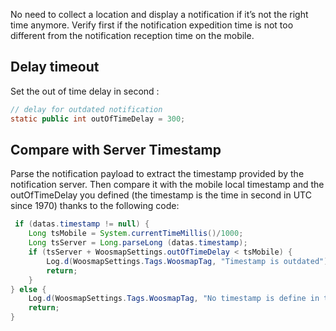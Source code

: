 ﻿No need to collect a location and display a notification if it’s not the right time anymore. Verify first if the notification expedition time is not too different from the notification reception time on the mobile.

## Delay timeout

Set the out of time delay in second :

```java
// delay for outdated notification
static public int outOfTimeDelay = 300;
```

## Compare with Server Timestamp

Parse the notification payload to extract the timestamp provided by the notification server. Then compare it with the mobile local timestamp and the outOfTimeDelay you defined (the timestamp is the time in second in UTC since 1970) thanks to the following code:
```java
 if (datas.timestamp != null) {
    Long tsMobile = System.currentTimeMillis()/1000;
    Long tsServer = Long.parseLong (datas.timestamp);
    if (tsServer + WoosmapSettings.outOfTimeDelay < tsMobile) {
        Log.d(WoosmapSettings.Tags.WoosmapTag, "Timestamp is outdated");
        return;
    }
} else {
    Log.d(WoosmapSettings.Tags.WoosmapTag, "No timestamp is define in the payload");
    return;
}
  ```



